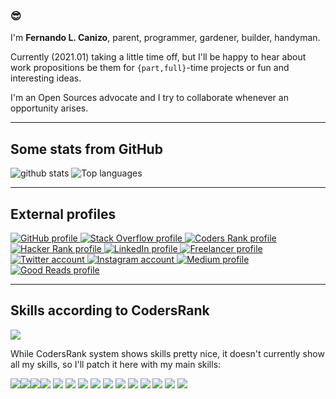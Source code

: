 ### 😎

I'm **Fernando L. Canizo**, parent, programmer, gardener, builder, handyman.

Currently (2021.01) taking a little time off, but I'll be happy to hear about work propositions be them for `{part,full}`-time projects or fun and interesting ideas.

I'm an Open Sources advocate and I try to collaborate whenever an opportunity arises.

---

## Some stats from GitHub

![github stats](https://github-readme-stats.vercel.app/api?username=fernandocanizo&count_private=true&show_icons=true&theme=prussian&include_all_commits=true)
![Top languages](https://github-readme-stats.vercel.app/api/top-langs/?username=fernandocanizo&langs_count=10)

---

## External profiles

<a href="https://github.com/fernandocanizo/">
  <img
    alt="GitHub profile"
    src="https://img.shields.io/badge/github-181717?logo=github&logoColor=white&style=for-the-badge"
  />
</a>
<a href="https://stackoverflow.com/users/978452/flc">
  <img
    alt="Stack Overflow profile"
    src="https://img.shields.io/badge/stackoverflow-fe7a16?logo=stackoverflow&logoColor=white&style=for-the-badge"
  />
</a>
<a href="https://profile.codersrank.io/user/fernandocanizo">
  <img
    alt="Coders Rank profile"
    src="https://img.shields.io/badge/codersrank-67a4ac?logo=codersrank&logoColor=white&style=for-the-badge"
  />
</a>

<a href="https://www.hackerrank.com/FernandoCanizo">
  <img
    alt="Hacker Rank profile"
    src="https://img.shields.io/badge/hackerrank-2ec866?logo=hackerrank&logoColor=white&style=for-the-badge"
  />
</a>

<a href="https://www.linkedin.com/in/fernando-canizo/">
  <img
    alt="LinkedIn profile"
    src="https://img.shields.io/badge/linkedin-0077b5?logo=linkedin&logoColor=white&style=for-the-badge"
  />
</a>

<a href="http://www.freelancer.com/u/FernandoCanizo.html">
  <img
    alt="Freelancer profile"
    src="https://img.shields.io/badge/freelancer-29b2fe?logo=freelancer&logoColor=white&style=for-the-badge"
  />
</a>

<a href="https://twitter.com/fcanizo">
  <img
    alt="Twitter account"
    src="https://img.shields.io/badge/twitter-1da1f2?logo=twitter&logoColor=white&style=for-the-badge"
  />
</a>

<a href="https://www.instagram.com/ferlucamza/">
  <img
    alt="Instagram account"
    src="https://img.shields.io/badge/instagram-e4405f?logo=instagram&logoColor=white&style=for-the-badge"
  />
</a>

<a href="https://medium.com/@fernandocanizo">
  <img
    alt="Medium profile"
    src="https://img.shields.io/badge/medium-12100e?logo=medium&logoColor=white&style=for-the-badge"
  />
</a>

<a href="https://www.goodreads.com/user/show/63375606-fernando-canizo">
  <img
    alt="Good Reads profile"
    src="https://img.shields.io/badge/goodreads-372213?logo=goodreads&logoColor=white&style=for-the-badge"
  />
</a>

---

## Skills according to CodersRank

<img src="https://cr-skills-chart-widget.azurewebsites.net/api/api?username=fernandocanizo" />

While CodersRank system shows skills pretty nice, it doesn't currently show all my skills, so I'll patch it here with my main skills:

<p>
  <img src="https://img.shields.io/badge/javascript-ffff00?logo=javascript&logoColor=black&style=for-the-badge" style="float:left" />
  <img src="https://img.shields.io/badge/node.js-026e00?logo=node.js&logoColor=black&style=for-the-badge" style="float:left" />
  <img src="https://img.shields.io/badge/postgresql-336791?logo=postgresql&logoColor=black&style=for-the-badge" style="float:left" />
  <img src="https://img.shields.io/badge/html-e14d25?logo=html5&logoColor=black&style=for-the-badge" />
  <img src="https://img.shields.io/badge/css-2864e9?logo=css3&logoColor=black&style=for-the-badge" />
  <img src="https://img.shields.io/badge/express.js-eeeeee?logo=express&logoColor=black&style=for-the-badge" />
  <img src="https://img.shields.io/badge/bash-72a824?logo=gnu-bash&logoColor=black&style=for-the-badge" />
  <img src="https://img.shields.io/badge/docker-2496ed?logo=docker&logoColor=black&style=for-the-badge" />
  <img src="https://img.shields.io/badge/aws-232f3e?logo=amazon-https://github.com/fernandocanizo/fernandocanizoaws&logoColor=black&style=for-the-badge" />
  <img src="https://img.shields.io/badge/jest-C21325?logo=jest&logoColor=black&style=for-the-badge" />
  <img src="https://img.shields.io/badge/leaflet-199900?logo=leaflet&logoColor=black&style=for-the-badge" />
  <img src="https://img.shields.io/badge/mapbox-000000?logo=mapbox&logoColor=white&style=for-the-badge" />
  <img src="https://img.shields.io/badge/json-aeaeae?logo=json&logoColor=black&style=for-the-badge" />
  <img src="https://img.shields.io/badge/jwt-d935ff?logo=json-web-tokens&logoColor=black&style=for-the-badge" />
  <img src="https://img.shields.io/badge/git-f05032?logo=git&logoColor=black&style=for-the-badge" />
</p>
